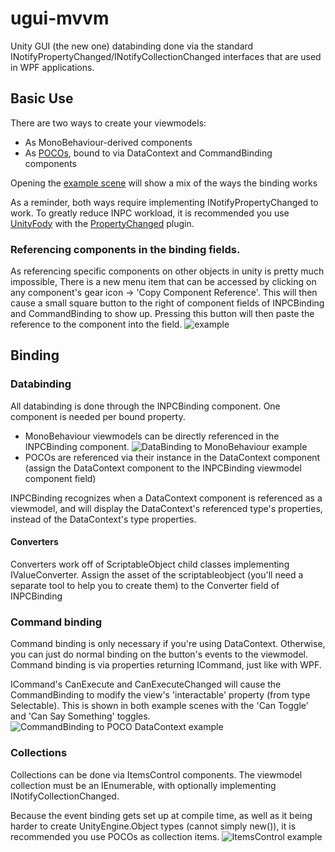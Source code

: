 # ugui-mvvm
Unity GUI (the new one) databinding done via the standard INotifyPropertyChanged/INotifyCollectionChanged interfaces that are used in WPF applications.

## Basic Use
There are two ways to create your viewmodels:
 - As MonoBehaviour-derived components
 - As [POCOs](https://en.wikipedia.org/wiki/Plain_Old_CLR_Object), bound to via DataContext and CommandBinding components

Opening the [example scene](https://github.com/jbruening/ugui-mvvm/tree/master/src/Assets/Examples/Scenes) will show a mix of the ways the binding works

As a reminder, both ways require implementing INotifyPropertyChanged to work. To greatly reduce INPC workload, it is recommended you use [UnityFody](https://github.com/jbruening/UnityFody) with the [PropertyChanged](https://github.com/jbruening/UnityFody/tree/master/src/Assets/Plugins/Editor/PropertyChanged) plugin.

### Referencing components in the binding fields.
As referencing specific components on other objects in unity is pretty much impossible, There is a new menu item that can be accessed by clicking on any component's gear icon -> 'Copy Component Reference'. This will then cause a small square button to the right of component fields of INPCBinding and CommandBinding to show up. Pressing this button will then paste the reference to the component into the field. ![example](http://i.imgur.com/sVXgwIR.png)

## Binding

### Databinding
 All databinding is done through the INPCBinding component.  One component is needed per bound property.
 - MonoBehaviour viewmodels can be directly referenced in the INPCBinding component. ![DataBinding to MonoBehaviour example](http://i.imgur.com/lrtqkIB.png)
 - POCOs are referenced via their instance in the DataContext component (assign the DataContext component to the INPCBinding viewmodel component field)
 
INPCBinding recognizes when a DataContext component is referenced as a viewmodel, and will display the DataContext's referenced type's properties, instead of the DataContext's type properties.

#### Converters
Converters work off of ScriptableObject child classes implementing IValueConverter.  Assign the asset of the scriptableobject (you'll need a separate tool to help you to create them) to the Converter field of INPCBinding

### Command binding
 Command binding is only necessary if you're using DataContext. Otherwise, you can just do normal binding on the button's events to the viewmodel.  Command binding is via properties returning ICommand, just like with WPF.
 
 ICommand's CanExecute and CanExecuteChanged will cause the CommandBinding to modify the view's 'interactable' property (from type Selectable). This is shown in both example scenes with the 'Can Toggle' and 'Can Say Something' toggles.
 ![CommandBinding to POCO DataContext example](http://i.imgur.com/Me30ba3.png)

### Collections
 Collections can be done via ItemsControl components. The viewmodel collection must be an IEnumerable, with optionally implementing INotifyCollectionChanged.

Because the event binding gets set up at compile time, as well as it being harder to create UnityEngine.Object types (cannot simply new()), it is recommended you use POCOs as collection items. ![ItemsControl example](http://i.imgur.com/l4LrN3S.png)
